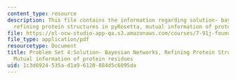 ```yaml
---
content_type: resource
description: This file contains the information regarding solution- bayesian networks,
  refining protein structures in pyRosetta, mutual information of protein residues.
file: https://ol-ocw-studio-app-qa.s3.amazonaws.com/courses/7-91j-foundations-of-computational-and-systems-biology-spring-2014/1c3d6924535ad1a96120884d5c6095da_MIT7_91JS14_pset4_ans.pdf
file_type: application/pdf
resourcetype: Document
title: Problem Set 4:Solution- Bayesian Networks, Refining Protein Structures in PyRosetta,
  Mutual information of protein residues
uid: 1c3d6924-535a-d1a9-6120-884d5c6095da
---
```

